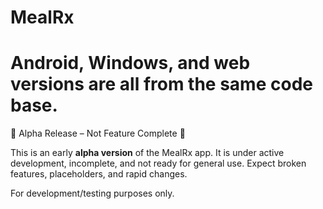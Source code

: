 # MealRx

# Android, Windows, and web versions are all from the same code base.

🚧 Alpha Release – Not Feature Complete 🚧

This is an early **alpha version** of the MealRx app. It is under active development, incomplete, and not ready for general use. Expect broken features, placeholders, and rapid changes.

For development/testing purposes only.


